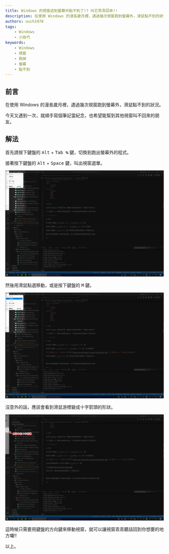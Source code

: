 ```yaml
---
title: Windows 的視窗逃到螢幕外點不到了!? 叫它乖乖回來!!
description: 在使用 Windows 的漫長歲月裡，遇過幾次視窗跑到螢幕外，滑鼠點不到的狀況。 今天又遇到一次，就順手寫個筆記當紀念，也希望能幫到其他視窗叫不回來的朋友。
authors: ouch1978
tags: 
    - Windows
    - 小技巧
keywords: 
    - Windows
    - 視窗
    - 跑掉
    - 螢幕
    - 點不到
---
```


## 前言

在使用 Windows 的漫長歲月裡，遇過幾次視窗跑到螢幕外，滑鼠點不到的狀況。

今天又遇到一次，就順手寫個筆記當紀念，也希望能幫到其他視窗叫不回來的朋友。

<!--truncate-->

## 解法

首先請按下鍵盤的 <kbd>Alt</kbd> + <kbd>Tab ↹</kbd> 鍵，切換到跑出螢幕外的程式。

接著按下鍵盤的 <kbd>Alt</kbd> + <kbd>Space</kbd> 鍵，叫出視窗選單。

![按下鍵盤的 Alt + 空白鍵叫出視窗選單](press-alt-and-space-to-open-windows-menu.png "按下鍵盤的 Alt + 空白鍵叫出視窗選單")

然後用滑鼠點選移動，或是按下鍵盤的 <kbd>M</kbd> 鍵。

![點選移動或是按下 M 鍵](select-move-or-press-m-key.png "點選移動或是按下 M 鍵")

沒意外的話，應該會看到滑鼠游標變成十字箭頭的形狀。

![滑鼠游標變成十字箭頭的形狀](mouse-cursor-will-become-move-cursor.png "滑鼠游標變成十字箭頭的形狀")

這時候只需要用鍵盤的方向鍵來移動視窗，就可以讓視窗乖乖聽話回到你想要的地方囉!!

以上。
